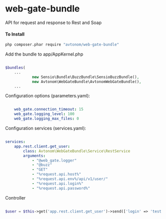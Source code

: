 # web-gate-bundle
API for request and response to Rest and Soap 

#### To Install

``` bash
php composer.phar require "avtonom/web-gate-bundle"

```

Add the bundle to app/AppKernel.php

``` php

$bundles(
    ...
            new Sensio\Bundle\BuzzBundle\SensioBuzzBundle(),
            new Avtonom\WebGateBundle\AvtonomWebGateBundle(),
    ...

```

Configuration options (parameters.yaml):

``` yaml

    web_gate.connection_timeout: 15
    web_gate.logging_level: 100
    web_gate.logging_max_files: 0

```

Configuration services (services.yaml):

``` yaml

services:
    app.rest.client.get_user:
        class: Avtonom\WebGateBundle\Service\RestService
        arguments:
            - "@web_gate.logger"
            - "@buzz"
            - "GET"
            - "%request.api.host%"
            - "%request.api.env%/api/v1/user/"
            - "%request.api.login%"
            - "%request.api.password%"

```

Controller

``` php

$user = $this->get('app.rest.client.get_user')->send(['login' => 'test'], '/api/v1/user' . '/other_params');

```
